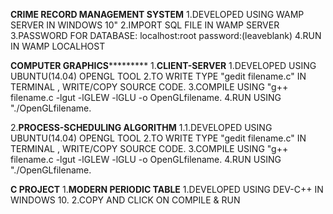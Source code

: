 **CRIME RECORD MANAGEMENT SYSTEM**
1.DEVELOPED USING WAMP SERVER IN WINDOWS 10"
2.IMPORT SQL FILE IN WAMP SERVER
3.PASSWORD FOR DATABASE:
	localhost:root
	password:(leaveblank)
4.RUN IN WAMP LOCALHOST

 **********************COMPUTER GRAPHICS*******************************
1.**CLIENT-SERVER**
	1.DEVELOPED USING UBUNTU(14.04) OPENGL TOOL
	2.TO WRITE TYPE "gedit filename.c" IN TERMINAL , WRITE/COPY SOURCE CODE.
	3.COMPILE USING "g++ filename.c -lgut -lGLEW -lGLU -o OpenGLfilename.
	4.RUN USING "./OpenGLfilename.
	
2.**PROCESS-SCHEDULING ALGORITHM**
	1.1.DEVELOPED USING UBUNTU(14.04) OPENGL TOOL
	2.TO WRITE TYPE "gedit filename.c" IN TERMINAL , WRITE/COPY SOURCE CODE.
	3.COMPILE USING "g++ filename.c -lgut -lGLEW -lGLU -o OpenGLfilename.
	4.RUN USING "./OpenGLfilename.
	
**C PROJECT**
1.**MODERN PERIODIC TABLE**
	1.DEVELOPED USING DEV-C++ IN WINDOWS 10.
	2.COPY AND CLICK ON COMPILE & RUN
	
